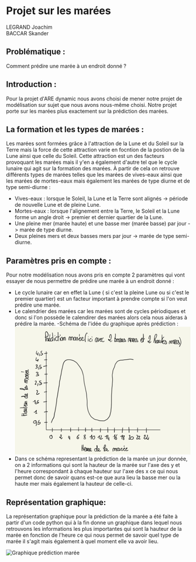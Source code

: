 # Projet sur les marées
LEGRAND Joachim <br>
BACCAR Skander <br>

## Problématique : 
Comment prédire une marée à un endroit donné ? 

## Introduction :
Pour la projet d'ARE dynamic nous avons choisi de mener notre projet de modélisation sur sujet que nous avons nous-même choisi. Notre projet porte sur les marées plus exactement sur la prédiction des marées. 

## La formation et les types de marées :
Les marées sont formées grâce à l'attraction de la Lune et du Soleil sur la Terre mais la force de cette attraction varie en focntion de la postion de la Lune ainsi que celle du Soleil. Cette attraction est un des facteurs provoquant les marées mais il y'en a également d'autre tel que le cycle lunaire qui agit sur la formation des marées. 
À partir de cela on retrouve différents types de marées telles que les marées de vives-eaux ainsi que les marées de mortes-eaux mais également les marées de type diurne et de type semi-diurne : 
- Vives-eaux : lorsque le Soleil, la Lune et la Terre sont alignés -> période de nouvelle Lune et de pleine Lune.
- Mortes-eaux : lorsque l'alignement entre la Terre, le Soleil et la Lune forme un angle droit -> premier et dernier quartier de la Lune. 
- Une pleine mer (marée haute) et une basse mer (marée basse) par jour -> marée de type diurne.
- Deux pleines mers et deux basses mers par jour -> marée de type semi-diurne.

## Paramètres pris en compte :
Pour notre modélisation nous avons pris en compte 2 paramètres qui vont essayer de nous permettre de prédire une marée à un endroit donné : 
- Le cycle lunaire car en effet la Lune ( si c'est la pleine Lune ou si c'est le premier quartier) est un facteur important à prendre compte si l'on veut prédire une marée.
- Le calendrier des marées car les marées sont de cycles périodiques et donc si l'on possède le calendirer des marées alors cela nous aideras à prédire la marée.
-Schéma de l'idée du graphique après prédiction : 
![Schéma de l'idée du graphique après prédiction](https://github.com/are-dynamic-2023-g004/Projetmarees.github.io/blob/main/IMG_0019.jpg)
- Dans ce schéma representant la prédiction de la marée un jour donnée, on a 2 informations qui sont la hauteur de la marée sur l'axe des y et l'heure correspondant à chaque hauteur sur l'axe des x ce qui nous permet donc de savoir quans est-ce que aura lieu la basse mer ou la haute mer mais également la hauteur de celle-ci.

## Représentation graphique: 
La représentation graphique pour la prédiction de la marée a été faite à partir d'un code python qui à la fin donne un graphique dans lequel nous retrouvons les informations les plus importantes qui sont la hauteur de la marée en fonction de l'heure ce qui nous permet de savoir quel type de marée il s'agit mais également à quel moment elle va avoir lieu.

![Graphique prédiction marée](https://github.com/are-dynamic-2023-g004/Projetmarees.github.io/blob/main/Capture-d’écran.gif)




